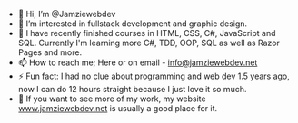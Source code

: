 - 👋 Hi, I’m @Jamziewebdev
- 👀 I’m interested in fullstack development and graphic design.
- 🌱 I have recently finished courses in HTML, CSS, C#, JavaScript and SQL. Currently I'm learning more C#, TDD, OOP, SQL as well as Razor Pages and more.
- 📫 How to reach me; Here or on email - info@jamziewebdev.net
- ⚡ Fun fact: I had no clue about programming and web dev 1.5 years ago, now I can do 12 hours straight because I just love it so much.
- 🔎 If you want to see more of my work, my website www.jamziewebdev.net is usually a good place for it.

<!---
Jamziewebdev/Jamziewebdev is a ✨ special ✨ repository because its `README.md` (this file) appears on your GitHub profile.
You can click the Preview link to take a look at your changes.
--->
